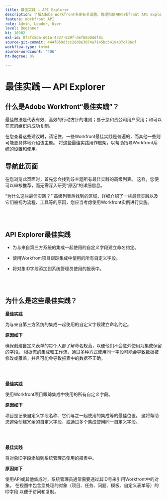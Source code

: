 ```yaml
---
title: 最佳实践 — API Explorer
description: 了解Adobe Workfront专家有关设置、管理和使用Workfront API Explorer的最佳实践建议。
feature: Workfront API
role: Admin, Leader, User
level: Beginner
kt: 10902
exl-id: 0f3fc5ba-d01a-4337-829f-def0830ddf81
source-git-commit: 444f059d3cc26d8e3074a7145bc5419407c786cf
workflow-type: tm+mt
source-wordcount: '406'
ht-degree: 0%

---
```


# 最佳实践 — API Explorer

## 什么是Adobe Workfront“最佳实践”？

最佳做法是代表有效、高效的行动方针的准则；易于您和贵公司用户采用；和可以在您的组织内成功复制。

在您查看这些建议时，请记住，一些Workfront最佳实践是普遍的，而其他一些则可能更具体地介绍该主题。 将这些最佳实践用作框架，以帮助指导Workfront系统的设置和使用。

## 导航此页面

在您浏览此页面时，首先您会找到该主题所有最佳实践的高级列表。 这样，您便可以审核推荐，而无需深入研究“原因”的详细信息。

“为什么这些最佳实践？” 高级列表后找到的区域，详细介绍了一些最佳实践以及它们被视为流程、工具等的原因，您应当考虑使用Workfront实例进行实施。

</br>
</br>

## API Explorer最佳实践

* 为与来自第三方系统的集成一起使用的自定义字段建立命名约定。

* 使用Workfront项目跟踪集成中使用的所有自定义字段。

* 将对象ID字段添加到系统管理员使用的报表中。

</br>
</br>

## 为什么是这些最佳实践？

**最佳实践**

为与来自第三方系统的集成一起使用的自定义字段建立命名约定。

**原因如下**

确保创建自定义表单的每个人都了解命名规范，以便他们不会意外使用为集成保留的字段。 根据您的集成和工作流，通过多种方式使用同一字段可能会导致数据被修改或覆盖，并且可能会导致报表中的数据不正确。

</br>
</br>


**最佳实践**

使用Workfront项目跟踪集成中使用的所有自定义字段。

**原因如下**

项目是记录自定义字段名称、它们与之一起使用的集成等的最佳位置。 这将帮助您避免创建冗余的自定义字段，或通过多个集成使用同一自定义字段。

</br>
</br>


**最佳实践**

将对象ID字段添加到系统管理员使用的报表中。

**原因如下**

使用API或其他集成时，系统管理员通常需要通过其ID号来引用Workfront中的对象。 在视图中包含您处理的对象（项目、任务、问题、模板、自定义表单等）的ID字段 以便于访问和复制。
